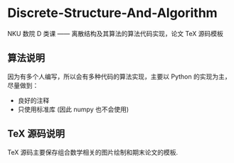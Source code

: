 # Discrete-Structure-And-Algorithm
NKU 数院 D 类课 —— 离散结构及其算法的算法代码实现，论文 TeX 源码模板

## 算法说明
因为有多个人编写，所以会有多种代码的算法实现，主要以 Python 的实现为主，尽量做到：

- 良好的注释
- 只使用标准库 (因此 numpy 也不会使用)

## TeX 源码说明
TeX 源码主要保存组合数学相关的图片绘制和期末论文的模板.